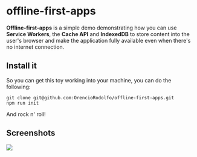 # offline-first-apps

**Offline-first-apps** is a simple demo demonstrating how you can use **Service Workers**, the **Cache API** and **IndexedDB** to store content into the user's browser and make the application fully available even when there's no internet connection.

## Install it
So you can get this toy working into your machine, you can do the following:

```
git clone git@github.com:OrencioRodolfo/offline-first-apps.git
npm run init
```

And rock n' roll!

## Screenshots

<img src="http://i.imgur.com/RrwGppo.png?1"/>
